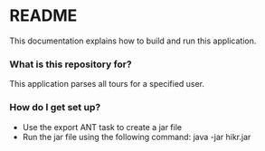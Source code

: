 # README #

This documentation explains how to build and run this application.

### What is this repository for? ###

This application parses all tours for a specified user.

### How do I get set up? ###

* Use the export ANT task to create a jar file
* Run the jar file using the following command: java -jar hikr.jar